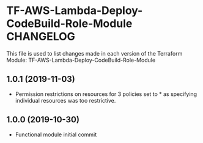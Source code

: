 # TF-AWS-Lambda-Deploy-CodeBuild-Role-Module CHANGELOG

This file is used to list changes made in each version of the Terraform Module: TF-AWS-Lambda-Deploy-CodeBuild-Role-Module

## 1.0.1 (2019-11-03)

- Permission restrictions on resources for 3 policies set to * as specifying individual resources was too restrictive.


## 1.0.0 (2019-10-30)

- Functional module initial commit
